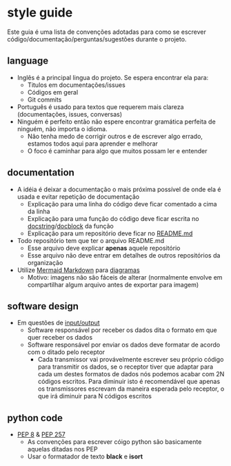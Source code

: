 # style guide
Este guia é uma lista de convenções adotadas para como se escrever código/documentação/perguntas/sugestões durante o projeto.  
  
## language
- Inglês é a principal lingua do projeto. Se espera encontrar ela para:  
  - Titulos em documentações/issues  
  - Códigos em geral  
  - Git commits  
- Português é usado para textos que requerem mais clareza (documentações, issues, conversas)  
- Ninguém é perfeito então não espere encontrar gramática perfeita de ninguém, não importa o idioma.  
  - Não tenha medo de corrigir outros e de escrever algo errado, estamos todos aqui para aprender e melhorar  
  - O foco é caminhar para algo que muitos possam ler e entender  

## documentation
- A idéia é deixar a documentação o mais próxima possível de onde ela é usada e evitar repetição de documentação  
  - Explicação para uma linha do código deve ficar comentado a cima da linha  
  - Explicação para uma função do código deve ficar escrita no [docstring](https://en.wikipedia.org/wiki/Docstring)/[docblock](https://en.wikipedia.org/wiki/Docblock) da função  
  - Explicação para um repositório deve ficar no [README.md](https://en.wikipedia.org/wiki/README)  
- Todo repositório tem que ter o arquivo README.md  
  - Esse arquivo deve explicar **apenas** aquele repositório  
  - Esse arquivo não deve entrar em detalhes de outros repositórios da organização  
- Utilize [Mermaid Markdown](https://mermaid-js.github.io/mermaid/#/) para [diagramas](https://en.wikipedia.org/wiki/Diagram)  
  - Motivo: imagens não são fáceis de alterar (normalmente envolve em compartilhar algum arquivo antes de exportar para imagem)  

## software design
- Em questões de [input/output](https://en.wikipedia.org/wiki/Input/output)  
  - Software responsável por receber os dados dita o formato em que quer receber os dados  
  - Software responsável por enviar os dados deve formatar de acordo com o ditado pelo receptor  
    - Cada transmissor vai provávelmente escrever seu próprio código para transmitir os dados, se o receptor tiver que adaptar para cada um destes formatos de dados nós podemos acabar com 2N códigos escritos. Para diminuir isto é recomendável que apenas os transmissores escrevam da maneira esperada pelo receptor, o que irá diminuir para N códigos escritos  

## python code
- [PEP 8](https://peps.python.org/pep-0008/) & [PEP 257](https://peps.python.org/pep-0257/)  
  - As convenções para escrever cóigo python são basicamente aquelas ditadas nos PEP  
  - Usar o formatador de texto **black** e **isort**  

